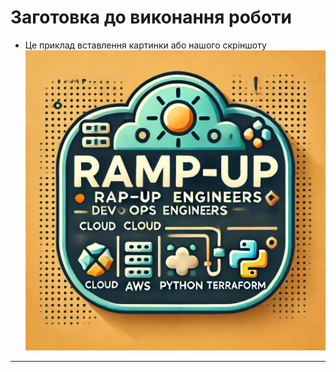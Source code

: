 # Заготовка до виконання роботи

- Це приклад вставлення картинки або нашого скріншоту
    ![Будь який текст він не відображається](./chat_icon.jpg "А це буде відображатись при наведенні на картинку")

---